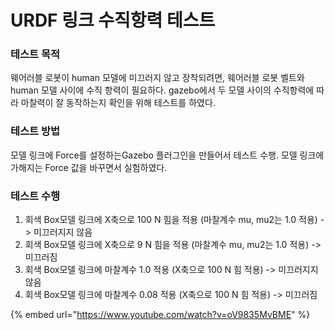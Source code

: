 # URDF 링크 수직항력 테스트

### 테스트 목적

웨어러블 로봇이 human 모델에 미끄러지 않고 장착되려면,  웨어러블 로봇 벨트와 human 모델 사이에 수직 항력이 필요하다. gazebo에서 두 모델 사이의  수직항력에 따라 마찰력이 잘 동작하는지 확인을 위해 테스트를 하였다.

### 테스트 방법

모델 링크에 Force를 설정하는Gazebo 플러그인을 만들어서 테스트  수행.  모델 링크에 가해지는 Force 값을 바꾸면서 실험하였다.

### 테스트 수행

1. 회색 Box모델 링크에 X축으로 100 N 힘을 적용 (마찰계수 mu, mu2는 1.0 적용) -> 미끄러지지 않음&#x20;
2. 회색 Box모델 링크에 X축으로 9 N 힘을 적용 (마찰계수 mu, mu2는  1.0 적용) -> 미끄러짐&#x20;
3. 회색 Box모델 링크에 마찰계수 1.0 적용 (X축으로 100 N 힘 적용) -> 미끄러지지 않음
4. 회색 Box모델 링크에 마찰계수 0.08 적용 (X축으로 100 N 힘 적용) -> 미끄러짐&#x20;

{% embed url="https://www.youtube.com/watch?v=oV9835MvBME" %}



